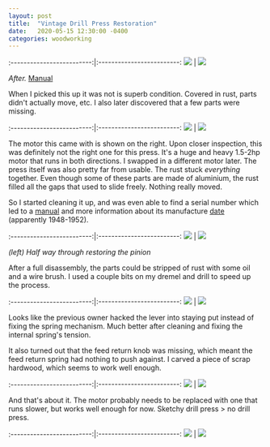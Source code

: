 ```yaml
---
layout: post
title:  "Vintage Drill Press Restoration"
date:   2020-05-15 12:30:00 -0400
categories: woodworking
---
```



:-------------------------:|:-------------------------:
![](/static/posts/drill_press/after-clean-left-side.jpg)  |  ![](/static/posts/drill_press/after-clean-right-side.jpg)

_After._ [Manual](/static/posts/drill_press/10323620.pdf)

When I picked this up it was not is superb condition. Covered in rust, parts didn't actually move, etc. I also later discovered that a few parts were missing.

:-------------------------:|:-------------------------:
![](/static/posts/drill_press/before-left-side.jpg)  |  ![](/static/posts/drill_press/before-right-side.jpg)

The motor this came with is shown on the right. Upon closer inspection, this was definitely not the right one for this press. It's a huge and heavy 1.5-2hp motor that runs in both directions. I swapped in a different motor later. The press itself was also pretty far from usable. The rust stuck _everything_ together. Even though some of these parts are made of aluminium, the rust filled all the gaps that used to slide freely. Nothing really moved.

So I started cleaning it up, and was even able to find a serial number which led to a [manual](/static/posts/drill_press/10323620.pdf) and more information about its manufacture [date](http://vintagemachinery.org/photoindex/detail.aspx?id=31400) (apparently 1948-1952).

:-------------------------:|:-------------------------:
![](/static/posts/drill_press/mid-shaft.jpg)  |  ![](/static/posts/drill_press/serial-no.jpg)

_(left) Half way through restoring the pinion_

After a full disassembly, the parts could be stripped of rust with some oil and a wire brush. I used a couple bits on my dremel and drill to speed up the process.

:-------------------------:|:-------------------------:
![](/static/posts/drill_press/before-right-side-zoom.jpg)  |  ![](/static/posts/drill_press/after-right-side-zoom.jpg)

Looks like the previous owner hacked the lever into staying put instead of fixing the spring mechanism. Much better after cleaning and fixing the internal spring's tension.

It also turned out that the feed return knob was missing, which meant the feed return spring had nothing to push against. I carved a piece of scrap hardwood, which seems to work well enough.

:-------------------------:|:-------------------------:
![](/static/posts/drill_press/after-diy-block.jpg)  |  ![](/static/posts/drill_press/after-dirty-front.jpg)

And that's about it. The motor probably needs to be replaced with one that runs slower, but works well enough for now. Sketchy drill press > no drill press.

:-------------------------:|:-------------------------:
![](/static/posts/drill_press/after-clean-left-side.jpg)  |  ![](/static/posts/drill_press/after-clean-right-side.jpg)

